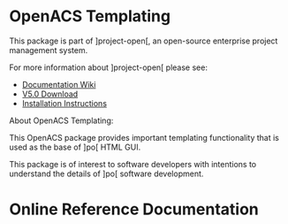 # OpenACS Templating
This package is part of ]project-open[, an open-source enterprise project management system.

For more information about ]project-open[ please see:
* [Documentation Wiki](http://www.project-open.com/en/)
* [V5.0 Download](https://sourceforge.net/projects/project-open/files/project-open/V5.0/)
* [Installation Instructions](http://www.project-open.com/en/list-installers)

About OpenACS Templating:

<p>This OpenACS package provides important templating functionality that is used as the base of ]po[ HTML GUI. <p>This package is of interest to software developers with intentions to understand the details of ]po[ software development. <p><p><p><p>

# Online Reference Documentation

